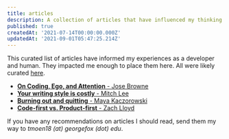 ```yaml
---
title: articles
description: A collection of articles that have influenced my thinking.
published: true
createdAt: '2021-07-14T00:00:00.000Z'
updatedAt: '2021-09-01T05:47:25.214Z'
---
```


This curated list of articles have informed my experiences as a developer and human. They impacted me enough to place them here.
All were likely curated [here](https://news.ycombinator.com).

- [**On Coding, Ego, and Attention** - Jose Browne](https://josebrowne.com/on-coding-ego-and-attention)
- [**Your writing style is costly** - Mitch Lee](https://blog.mitchjlee.com/2020/your-writing-style-is-costly)
- [**Burning out and quitting** - Maya Kaczorowski](https://mayakaczorowski.com/blogs/burnout)
- [**Code-first vs. Product-first** - Zach Lloyd](https://thezbook.com/code-first-vs-product-first)

If you have any recommendations on articles I should read, send them my way to *tmoen18 (at) georgefox (dot) edu*.
